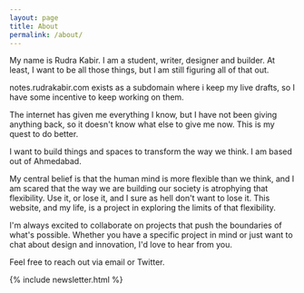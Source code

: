 ```yaml
---
layout: page
title: About
permalink: /about/
---
```

My name is Rudra Kabir. I am a student, writer, designer and builder. At least, I want to be all those things, but I am still figuring all of that out. 

notes.rudrakabir.com exists as a subdomain where i keep my live drafts, so I have some incentive to keep working on them. 

The internet has given me everything I know, but I have not been giving anything back, so it doesn't know what else to give me now. This is my quest to do better.

I want to build things and spaces to transform the way we think. I am based out of Ahmedabad. 

My central belief is that the human mind is more flexible than we think, and I am scared that the way we are building our society is atrophying that flexibility. Use it, or lose it, and I sure as hell don't want to lose it. This website, and my life, is a project in exploring the limits of that flexibility.

I'm always excited to collaborate on projects that push the boundaries of what's possible. Whether you have a specific project in mind or just want to chat about design and innovation, I'd love to hear from you.

Feel free to reach out via email or Twitter. 


{% include newsletter.html %}